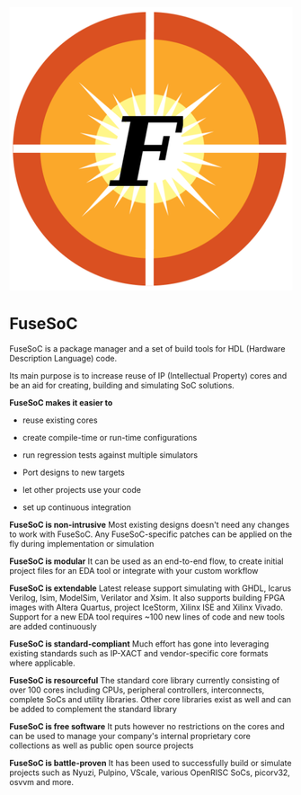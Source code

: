 ![](logo4.png)

# FuseSoC

FuseSoC is a package manager and a set of build tools for HDL (Hardware Description Language) code.

Its main purpose is to increase reuse of IP (Intellectual Property) cores and be an aid for creating, building and simulating SoC solutions.

**FuseSoC makes it easier to**

- reuse existing cores

- create compile-time or run-time configurations

- run regression tests against multiple simulators

- Port designs to new targets

- let other projects use your code

- set up continuous integration 

**FuseSoC is non-intrusive** Most existing designs doesn't need any changes to work with FuseSoC. Any FuseSoC-specific patches can be applied on the fly during implementation or simulation

**FuseSoC is modular** It can be used as an end-to-end flow, to create initial project files for an EDA tool or integrate with your custom workflow

**FuseSoC is extendable** Latest release support simulating with GHDL, Icarus Verilog, Isim, ModelSim, Verilator and Xsim. It also supports building FPGA images with Altera Quartus, project IceStorm, Xilinx ISE and Xilinx Vivado. Support for a new EDA tool requires ~100 new lines of code and new tools are added continuously

**FuseSoC is standard-compliant** Much effort has gone into leveraging existing standards such as IP-XACT and vendor-specific core formats where applicable.

**FuseSoC is resourceful** The standard core library currently consisting of over 100 cores including CPUs, peripheral controllers, interconnects, complete SoCs and utility libraries. Other core libraries exist as well and can be added to complement the standard library

**FuseSoC is free software** It puts however no restrictions on the cores and can be used to manage your company's internal proprietary core collections as well as public open source projects

**FuseSoC is battle-proven** It has been used to successfully build or simulate projects such as Nyuzi, Pulpino, VScale, various OpenRISC SoCs, picorv32, osvvm and more.
